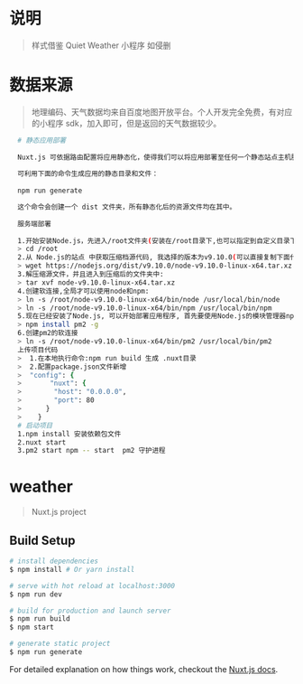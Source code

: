 # 说明
> 样式借鉴 Quiet Weather 小程序 如侵删

# 数据来源
> 地理编码、天气数据均来自百度地图开放平台。个人开发完全免费，有对应的小程序 sdk，加入即可，但是返回的天气数据较少。
``` bash
  # 静态应用部署
  
  Nuxt.js 可依据路由配置将应用静态化，使得我们可以将应用部署至任何一个静态站点主机服务商。
  
  可利用下面的命令生成应用的静态目录和文件：
  
  npm run generate

  这个命令会创建一个 dist 文件夹，所有静态化后的资源文件均在其中。
  
  服务端部署
  
  1.开始安装Node.js，先进入/root文件夹(安装在/root目录下,也可以指定到自定义目录下)，这个文件夹通常用来存放软件源代码:
  > cd /root
  2.从 Node.js的站点 中获取压缩档源代码, 我选择的版本为v9.10.0(可以直接复制下面代码,修改自己需要的版本就可以)：
  > wget https://nodejs.org/dist/v9.10.0/node-v9.10.0-linux-x64.tar.xz
  3.解压缩源文件，并且进入到压缩后的文件夹中:
  > tar xvf node-v9.10.0-linux-x64.tar.xz
  4.创建软连接,全局才可以使用node和npm:
  > ln -s /root/node-v9.10.0-linux-x64/bin/node /usr/local/bin/node
  > ln -s /root/node-v9.10.0-linux-x64/bin/npm /usr/local/bin/npm
  5.现在已经安装了Node.js, 可以开始部署应用程序, 首先要使用Node.js的模块管理器npm安装pm2.
  > npm install pm2 -g
  6.创建pm2的软连接
  > ln -s /root/node-v9.10.0-linux-x64/bin/pm2 /usr/local/bin/pm2
  上传项目代码
  >  1.在本地执行命令:npm run build 生成 .nuxt目录
  >  2.配置package.json文件新增
  >  "config": {
  >       "nuxt": {
  >        "host": "0.0.0.0",
  >        "port": 80
  >      }
  >    }
  # 启动项目
  1.npm install 安装依赖包文件
  2.nuxt start
  3.pm2 start npm -- start  pm2 守护进程
```
# weather

> Nuxt.js project

## Build Setup

``` bash
# install dependencies
$ npm install # Or yarn install

# serve with hot reload at localhost:3000
$ npm run dev

# build for production and launch server
$ npm run build
$ npm start

# generate static project
$ npm run generate
```

For detailed explanation on how things work, checkout the [Nuxt.js docs](https://github.com/nuxt/nuxt.js).
